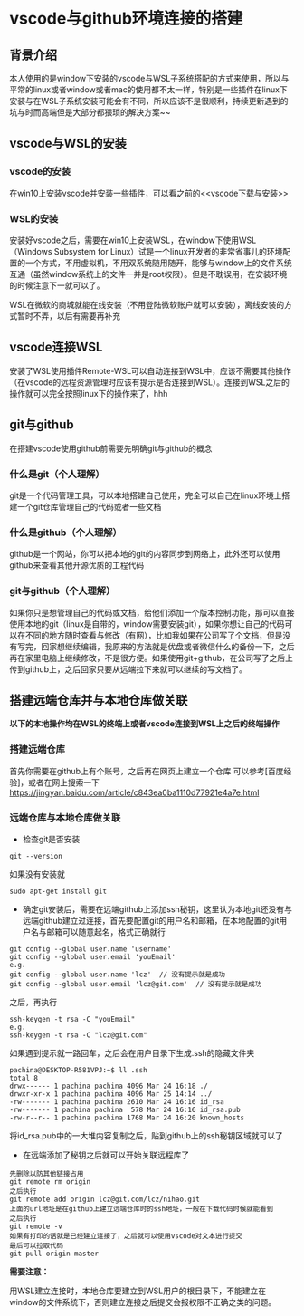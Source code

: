 # **vscode与github环境连接的搭建**

## 背景介绍
本人使用的是window下安装的vscode与WSL子系统搭配的方式来使用，所以与平常的linux或者window或者mac的使用都不太一样，特别是一些插件在linux下安装与在WSL子系统安装可能会有不同，所以应该不是很顺利，持续更新遇到的坑与时而高端但是大部分都猥琐的解决方案~~

## vscode与WSL的安装

### vscode的安装
在win10上安装vscode并安装一些插件，可以看之前的<<vscode下载与安装>>

### WSL的安装
安装好vscode之后，需要在win10上安装WSL，在window下使用WSL（Windows Subsystem for Linux）试是一个linux开发者的非常省事儿的环境配置的一个方式，不用虚拟机，不用双系统随用随开，能够与window上的文件系统互通（虽然window系统上的文件一并是root权限）。但是不耽误用，在安装环境的时候注意下一就可以了。

WSL在微软的商城就能在线安装（不用登陆微软账户就可以安装），离线安装的方式暂时不弄，以后有需要再补充


## vscode连接WSL

安装了WSL使用插件Remote-WSL可以自动连接到WSL中，应该不需要其他操作（在vscode的远程资源管理时应该有提示是否连接到WSL）。连接到WSL之后的操作就可以完全按照linux下的操作来了，hhh

## git与github
在搭建vscode使用github前需要先明确git与github的概念

### 什么是git（个人理解）
git是一个代码管理工具，可以本地搭建自己使用，完全可以自己在linux环境上搭建一个git仓库管理自己的代码或者一些文档
### 什么是github（个人理解）
github是一个网站，你可以把本地的git的内容同步到网络上，此外还可以使用github来查看其他开源优质的工程代码
### git与github（个人理解）
如果你只是想管理自己的代码或文档，给他们添加一个版本控制功能，那可以直接使用本地的git（linux是自带的，window需要安装git），如果你想让自己的代码可以在不同的地方随时查看与修改（有网），比如我如果在公司写了个文档，但是没有写完，回家想继续编辑，我原来的方法就是优盘或者微信什么的备份一下，之后再在家里电脑上继续修改，不是很方便。如果使用git+github，在公司写了之后上传到github上，之后回家只要从远端拉下来就可以继续的写文档了。

## 搭建远端仓库并与本地仓库做关联

**以下的本地操作均在WSL的终端上或者vscode连接到WSL上之后的终端操作**
### 搭建远端仓库
首先你需要在github上有个账号，之后再在网页上建立一个仓库
可以参考[百度经验]，或者在网上搜索一下
<https://jingyan.baidu.com/article/c843ea0ba1110d77921e4a7e.html>

### 远端仓库与本地仓库做关联

* 检查git是否安装
```
git --version
```
如果没有安装就 
```
sudo apt-get install git
```
* 确定git安装后，需要在远端github上添加ssh秘钥，这里认为本地git还没有与远端github建立过连接，首先要配置git的用户名和邮箱，在本地配置的git用户名与邮箱可以随意起名，格式正确就行
```
git config --global user.name 'username'
git config --global user.email 'youEmail'
e.g.
git config --global user.name 'lcz'  // 没有提示就是成功
git config --global user.email 'lcz@git.com'  // 没有提示就是成功
```
之后，再执行
```
ssh-keygen -t rsa -C "youEmail"
e.g.
ssh-keygen -t rsa -C "lcz@git.com"
```
如果遇到提示就一路回车，之后会在用户目录下生成.ssh的隐藏文件夹
```
pachina@DESKTOP-R581VPJ:~$ ll .ssh
total 8
drwx------ 1 pachina pachina 4096 Mar 24 16:18 ./
drwxr-xr-x 1 pachina pachina 4096 Mar 25 14:14 ../
-rw------- 1 pachina pachina 2610 Mar 24 16:16 id_rsa
-rw------- 1 pachina pachina  578 Mar 24 16:16 id_rsa.pub
-rw-r--r-- 1 pachina pachina 1768 Mar 24 16:20 known_hosts
```
将id_rsa.pub中的一大堆内容复制之后，贴到github上的ssh秘钥区域就可以了

* 在远端添加了秘钥之后就可以开始关联远程库了
```
先删除以防其他链接占用
git remote rm origin
之后执行
git remote add origin lcz@git.com/lcz/nihao.git
上面的url地址是在github上建立远端仓库时的ssh地址，一般在下载代码时候就能看到
之后执行
git remote -v
如果有打印的话就是已经建立连接了，之后就可以使用vscode对文本进行提交
最后可以拉取代码
git pull origin master
```


**需要注意：**

用WSL建立连接时，本地仓库要建立到WSL用户的根目录下，不能建立在window的文件系统下，否则建立连接之后提交会报权限不正确之类的问题。
